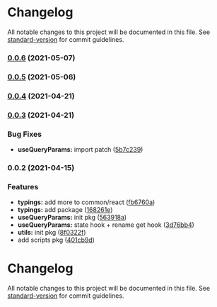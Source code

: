 # Changelog

All notable changes to this project will be documented in this file. See [standard-version](https://github.com/conventional-changelog/standard-version) for commit guidelines.

### [0.0.6](https://github.com/astahmer/pastable/compare/@pastable/use-query-params@0.0.5...@pastable/use-query-params@0.0.6) (2021-05-07)

### [0.0.5](https://github.com/astahmer/pastable/compare/@pastable/use-query-params@0.0.4...@pastable/use-query-params@0.0.5) (2021-05-06)

### [0.0.4](https://github.com/astahmer/pastable/compare/@pastable/use-query-params@0.0.3...@pastable/use-query-params@0.0.4) (2021-04-21)

### [0.0.3](https://github.com/astahmer/pastable/compare/@pastable/use-query-params@0.0.2...@pastable/use-query-params@0.0.3) (2021-04-21)


### Bug Fixes

* **useQueryParams:** import patch ([5b7c239](https://github.com/astahmer/pastable/commit/5b7c2397bac2608ef9702830b9d5e4f26bc7132f))

### 0.0.2 (2021-04-15)


### Features

* **typings:** add more  to common/react ([fb6760a](https://github.com/astahmer/pastable/commit/fb6760a2ce17c49c41e098f76a8734f04fe51548))
* **typings:** add package ([168261e](https://github.com/astahmer/pastable/commit/168261e66c4d48ad688842c95b396439add229e5))
* **useQueryParams:** init pkg ([563918a](https://github.com/astahmer/pastable/commit/563918a6743c2534201d5912b6bc88d402235385))
* **useQueryParams:** state hook + rename get hook ([3d76bb4](https://github.com/astahmer/pastable/commit/3d76bb402dd5eac883aadc45cf570c91ec6319e0))
* **utils:** init pkg ([8f0322f](https://github.com/astahmer/pastable/commit/8f0322f8e5b903a1254d2fdadfac09b0e9e50d5b))
* add scripts pkg ([401cb9d](https://github.com/astahmer/pastable/commit/401cb9d567f76b7744c56635165180d001decf90))

# Changelog

All notable changes to this project will be documented in this file. See [standard-version](https://github.com/conventional-changelog/standard-version) for commit guidelines.
